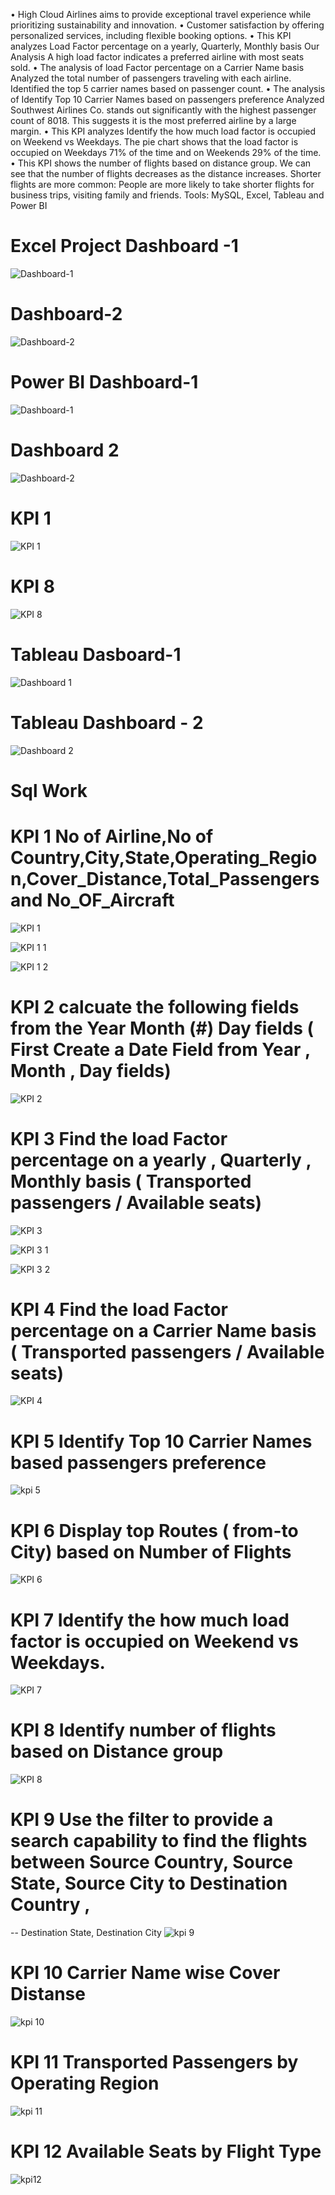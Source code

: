 
 •	High Cloud Airlines aims to provide exceptional travel experience while prioritizing sustainability and innovation.
•	Customer satisfaction by offering personalized services, including flexible booking options.
•	This KPI analyzes Load Factor percentage on a yearly, Quarterly, Monthly basis Our Analysis A high load factor indicates a preferred airline with most seats sold.
•	The analysis of load Factor percentage on a Carrier Name basis Analyzed the total number of passengers traveling with each airline. Identified the top 5 carrier names based on passenger count.
•	The analysis of Identify Top 10 Carrier Names based on passengers preference Analyzed Southwest Airlines Co. stands out significantly with the highest passenger count of 8018. This suggests it is the most preferred airline by a large margin.
•	This KPI analyzes Identify the how much load factor is occupied on Weekend vs Weekdays. The pie chart shows that the load factor is occupied on Weekdays 71% of the time and on Weekends 29% of the time. 
•	This KPI shows the number of flights based on distance group. We can see that the number of flights decreases as the distance increases. Shorter flights are more common: People are more likely to take shorter flights for business trips, visiting family and friends.
Tools: MySQL, Excel, Tableau and Power BI

 
 # Excel Project Dashboard -1
![Dashboard-1](https://github.com/user-attachments/assets/7f316522-2cf9-4faf-92aa-4f561f126efa)

# Dashboard-2
![Dashboard-2](https://github.com/user-attachments/assets/99be1e8c-d41d-4ba5-9aa5-481e84e1febd)

# Power BI Dashboard-1
![Dashboard-1](https://github.com/user-attachments/assets/dca52637-380b-4595-a9c4-978a18303331)

# Dashboard 2
![Dashboard-2](https://github.com/user-attachments/assets/0c11ef32-de80-4856-9d58-64957aa01698)

# KPI 1
![KPI 1](https://github.com/user-attachments/assets/98c74020-d6a2-4f6b-81a2-68168b6e0777)

# KPI 8
![KPI 8](https://github.com/user-attachments/assets/3bca9c32-3a33-40f3-9fe8-8ef8b4ddf55a)

# Tableau Dasboard-1
![Dashboard 1](https://github.com/user-attachments/assets/0e6de7a0-c219-481b-a7d0-38ca4d404a52)

# Tableau Dashboard - 2
![Dashboard 2](https://github.com/user-attachments/assets/e287038a-09af-4dbd-b095-7cf698ac37f4)

# Sql Work 
#  KPI 1 No of Airline,No of Country,City,State,Operating_Region,Cover_Distance,Total_Passengers and No_OF_Aircraft

![KPI 1](https://github.com/user-attachments/assets/7823676b-56eb-4810-9c56-15213fd8193a)


![KPI 1 1](https://github.com/user-attachments/assets/439161c1-0f76-49a3-bac0-ce0023099877)

![KPI 1 2](https://github.com/user-attachments/assets/127e49d3-3d12-42b7-b276-5cdf92a28f89)

# KPI 2 calcuate the following fields from the Year Month (#) Day fields ( First Create a Date Field from Year , Month , Day fields)
![KPI 2](https://github.com/user-attachments/assets/8f0b0289-ce8b-4167-89bd-b8c384791c53)

# KPI 3 Find the load Factor percentage on a yearly , Quarterly , Monthly basis ( Transported passengers / Available seats)

![KPI 3](https://github.com/user-attachments/assets/e67ee8f3-847d-4bb6-a62a-2c5e023e3667)

![KPI 3 1](https://github.com/user-attachments/assets/f10b6479-4a68-4b39-9e31-da0e55bba71f)

![KPI 3 2](https://github.com/user-attachments/assets/ec619cf0-077c-4441-a1d0-9de9f0ed1b60)

# KPI 4 Find the load Factor percentage on a Carrier Name basis ( Transported passengers / Available seats)
![KPI 4](https://github.com/user-attachments/assets/f5fca8f0-f9f0-42f8-9df6-0b2da23aadbe)

# KPI 5 Identify Top 10 Carrier Names based passengers preference 
![kpi 5](https://github.com/user-attachments/assets/84378b94-1210-41d8-9471-207e771fce26)

# KPI 6 Display top Routes ( from-to City) based on Number of Flights 
![KPI 6](https://github.com/user-attachments/assets/97541a71-12ce-4571-8da6-a28e693b5ad7)

# KPI 7 Identify the how much load factor is occupied on Weekend vs Weekdays.
![KPI 7](https://github.com/user-attachments/assets/8a7937c6-a54e-483b-9b7a-44cfe7f9f10c)

# KPI 8 Identify number of flights based on Distance group
![KPI 8](https://github.com/user-attachments/assets/da830d81-efca-4ff9-83ec-29850ee64e23)

# KPI 9 Use the filter to provide a search capability to find the flights between Source Country, Source State, Source City to Destination Country ,
-- Destination State, Destination City
![kpi 9](https://github.com/user-attachments/assets/eec871aa-a4ab-4a23-84a5-fb5830cf0086)

 # KPI 10 Carrier Name wise Cover Distanse
![kpi 10](https://github.com/user-attachments/assets/01538d7c-b2c2-4d22-8cdf-4326f0814471)

# KPI 11 Transported Passengers by Operating Region
![kpi 11](https://github.com/user-attachments/assets/60811e3c-4900-4a67-85fe-1fc0a4cdf2c9)

# KPI 12 Available Seats by Flight Type
![kpi12](https://github.com/user-attachments/assets/99fb2114-eefc-4055-bd92-39fb93a1d4a9)
























